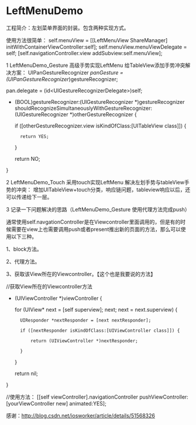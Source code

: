 # LeftMenuDemo

工程简介：左划菜单界面的封装。包含两种实现方式。

使用方法很简单：
  self.menuView = [[LeftMenuView ShareManager] initWithContainerViewController:self];
  self.menuView.menuViewDelegate = self;
  [self.navigationController.view addSubview:self.menuView];

1 LeftMenuDemo_Gesture 高级手势实现LeftMenu
  给TableView添加手势冲突解决方案：
  UIPanGestureRecognizer *panGesture = (UIPanGestureRecognizer*)gestureRecognizer;

  pan.delegate = (id<</span>UIGestureRecognizerDelegate>)self;

  - (BOOL)gestureRecognizer:(UIGestureRecognizer *)gestureRecognizer shouldRecognizeSimultaneouslyWithGestureRecognizer:(UIGestureRecognizer *)otherGestureRecognizer {

     if ([otherGestureRecognizer.view isKindOfClass:[UITableView class]]) {

          return YES;

      }     

     return NO;

  }
  

2 LeftMenuDemo_Touch 采用touch实现LeftMenu 
  解决左划手势与tableView手势的冲突：
  增加UITableView+touch分类，响应链问题，tableview响应以后，还可以传递给下一层。
  
  
3  记录一下问题解决的思路（LeftMenuDemo_Gesture 使用代理方法完成push）

通常使用self.navgationController是在Viewcontroller里面调用的，但是有的时候需要在view上也需要调用push或者present推出新的页面的方法，那么可以使用以下三种。

1、block方法。

2、代理方法。

3、获取该View所在的Viewcontroller。【这个也是我要说的方法】


//获取View所在的Viewcontroller方法

- (UIViewController *)viewController {

    for (UIView* next = [self superview]; next; next = next.superview) {

        UIResponder *nextResponder = [next nextResponder];

        if ([nextResponder isKindOfClass:[UIViewController class]]) {

            return (UIViewController *)nextResponder;

        }

    }

    return nil;

}

//使用方法：
[[self viewController].navigationController pushViewController:[yourViewController new] animated:YES];

感谢：http://blog.csdn.net/iosworker/article/details/51568326

